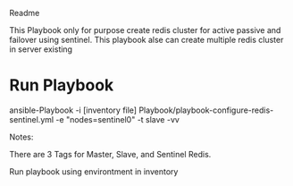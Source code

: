 Readme

This Playbook only for purpose create redis cluster for active passive and failover using sentinel. This playbook alse can create multiple redis cluster in server existing

# Run Playbook

ansible-Playbook -i [inventory file] Playbook/playbook-configure-redis-sentinel.yml -e "nodes=sentinel0" -t slave -vv

Notes:

There are 3 Tags for Master, Slave, and Sentinel Redis. 

Run playbook using environtment in inventory
